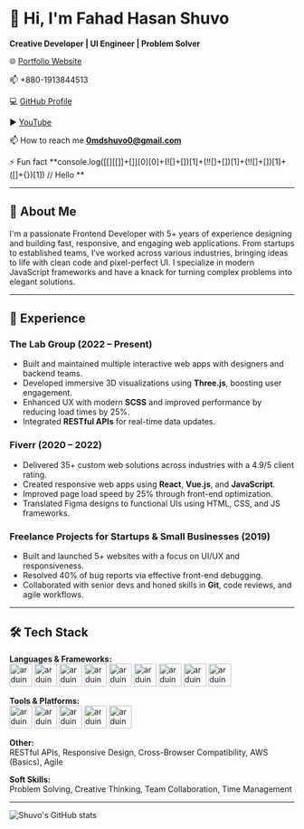 # 👋 Hi, I'm Fahad Hasan Shuvo

**Creative Developer | UI Engineer | Problem Solver**

🌐 [Portfolio Website](https://0shuvo0.pro)  

📫 +880-1913844513  

💻 [GitHub Profile](https://github.com/0shuvo0)

▶️ [YouTube](https://youtube.com/@anglebrace)

📫 How to reach me **0mdshuvo0@gmail.com**

⚡ Fun fact **console.log([[][[]]+[]][0][0]+(![]+[])[1]+(!![]+[])[1]+(!![]+[])[1]+([]+{})[1]) // Hello
**

---

## 🚀 About Me

I'm a passionate Frontend Developer with 5+ years of experience designing and building fast, responsive, and engaging web applications. From startups to established teams, I’ve worked across various industries, bringing ideas to life with clean code and pixel-perfect UI. I specialize in modern JavaScript frameworks and have a knack for turning complex problems into elegant solutions.

---

## 💼 Experience

### **The Lab Group** (2022 – Present)
- Built and maintained multiple interactive web apps with designers and backend teams.
- Developed immersive 3D visualizations using **Three.js**, boosting user engagement.
- Enhanced UX with modern **SCSS** and improved performance by reducing load times by 25%.
- Integrated **RESTful APIs** for real-time data updates.

### **Fiverr** (2020 – 2022)
- Delivered 35+ custom web solutions across industries with a 4.9/5 client rating.
- Created responsive web apps using **React**, **Vue.js**, and **JavaScript**.
- Improved page load speed by 25% through front-end optimization.
- Translated Figma designs to functional UIs using HTML, CSS, and JS frameworks.

### **Freelance Projects for Startups & Small Businesses** (2019)
- Built and launched 5+ websites with a focus on UI/UX and responsiveness.
- Resolved 40% of bug reports via effective front-end debugging.
- Collaborated with senior devs and honed skills in **Git**, code reviews, and agile workflows.

---

## 🛠️ Tech Stack

**Languages & Frameworks:**  
<img src="https://cdn.worldvectorlogo.com/logos/react-2.svg" alt="arduino" width="40" height="40"/>
<img src="https://cdn.worldvectorlogo.com/logos/vue-9.svg" alt="arduino" width="40" height="40"/>
<img src="https://cdn.worldvectorlogo.com/logos/typescript.svg" alt="arduino" width="40" height="40"/>
<img src="https://cdn.worldvectorlogo.com/logos/nodejs-icon.svg" alt="arduino" width="40" height="40"/>
<img src="https://cdn.worldvectorlogo.com/logos/next-js.svg" alt="arduino" width="40" height="40"/>
<img src="https://cdn.worldvectorlogo.com/logos/threejs-1.svg" alt="arduino" width="40" height="40"/>
<img src="https://cdn.worldvectorlogo.com/logos/tailwind-css-2.svg" alt="arduino" width="40" height="40"/>
<img src="https://cdn.worldvectorlogo.com/logos/sass-1.svg" alt="arduino" width="40" height="40"/>
<img src="https://cdn.worldvectorlogo.com/logos/gsap-greensock.svg" alt="arduino" width="40" height="40"/>

**Tools & Platforms:**  
<img src="https://cdn.worldvectorlogo.com/logos/github-icon-1.svg" alt="arduino" width="40" height="40"/>
<img src="https://cdn.worldvectorlogo.com/logos/figma-icon.svg" alt="arduino" width="40" height="40"/>
<img src="https://cdn.worldvectorlogo.com/logos/vitejs.svg" alt="arduino" width="40" height="40"/>
<img src="https://cdn.worldvectorlogo.com/logos/firebase-1.svg" alt="arduino" width="40" height="40"/>
<img src="https://cdn.worldvectorlogo.com/logos/webpack-icon.svg" alt="arduino" width="40" height="40"/>

**Other:**  
RESTful APIs, Responsive Design, Cross-Browser Compatibility, AWS (Basics), Agile

**Soft Skills:**  
Problem Solving, Creative Thinking, Team Collaboration, Time Management

---


![Shuvo's GitHub stats](https://github-readme-stats.vercel.app/api?username=0shuvo0&show_icons=true&theme=tokyonight)
